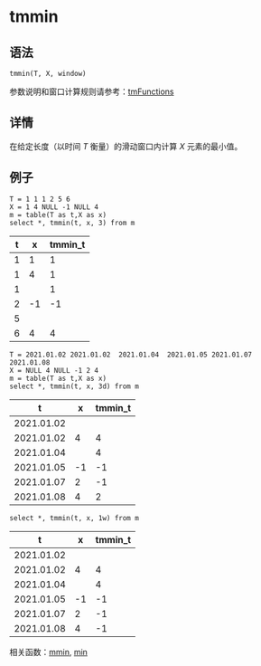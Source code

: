 # tmmin

## 语法

`tmmin(T, X, window)`

参数说明和窗口计算规则请参考：[tmFunctions](../themes/tmFunctions.html)

## 详情

在给定长度（以时间 *T* 衡量）的滑动窗口内计算 *X* 元素的最小值。

## 例子

```
T = 1 1 1 2 5 6
X = 1 4 NULL -1 NULL 4
m = table(T as t,X as x)
select *, tmmin(t, x, 3) from m
```

| t | x | tmmin\_t |
| --- | --- | --- |
| 1 | 1 | 1 |
| 1 | 4 | 1 |
| 1 |  | 1 |
| 2 | -1 | -1 |
| 5 |  |  |
| 6 | 4 | 4 |

```
T = 2021.01.02 2021.01.02  2021.01.04  2021.01.05 2021.01.07 2021.01.08
X = NULL 4 NULL -1 2 4
m = table(T as t,X as x)
select *, tmmin(t, x, 3d) from m
```

| t | x | tmmin\_t |
| --- | --- | --- |
| 2021.01.02 |  |  |
| 2021.01.02 | 4 | 4 |
| 2021.01.04 |  | 4 |
| 2021.01.05 | -1 | -1 |
| 2021.01.07 | 2 | -1 |
| 2021.01.08 | 4 | 2 |

```
select *, tmmin(t, x, 1w) from m
```

| t | x | tmmin\_t |
| --- | --- | --- |
| 2021.01.02 |  |  |
| 2021.01.02 | 4 | 4 |
| 2021.01.04 |  | 4 |
| 2021.01.05 | -1 | -1 |
| 2021.01.07 | 2 | -1 |
| 2021.01.08 | 4 | -1 |

相关函数：[mmin](../m/mmin.html), [min](../m/min.html)


